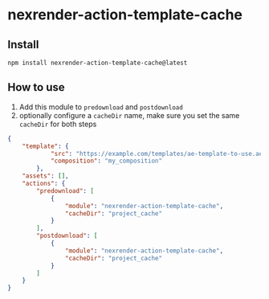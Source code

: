 # nexrender-action-template-cache

## Install

`npm install nexrender-action-template-cache@latest`

## How to use

1. Add this module to `predownload` and `postdownload`
2. optionally configure a `cacheDir` name, make sure you set the same `cacheDir` for both steps


```json
{
    "template": {
            "src": "https://example.com/templates/ae-template-to-use.aep",
            "composition": "my_composition"
        },
    "assets": [],
    "actions": {
        "predownload": [
            {
                "module": "nexrender-action-template-cache",
                "cacheDir": "project_cache"
            }
        ],
        "postdownload": [
            {
                "module": "nexrender-action-template-cache",
                "cacheDir": "project_cache"
            }
        ]
    }
}
```
